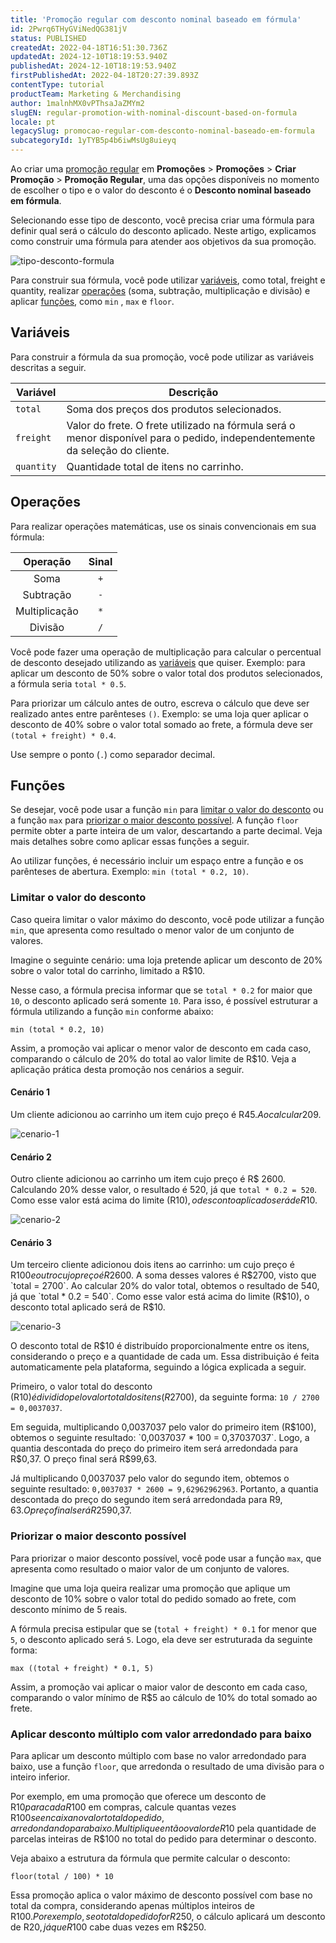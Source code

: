 ```yaml
---
title: 'Promoção regular com desconto nominal baseado em fórmula'
id: 2Pwrq6THyGViNedQG381jV
status: PUBLISHED
createdAt: 2022-04-18T16:51:30.736Z
updatedAt: 2024-12-10T18:19:53.940Z
publishedAt: 2024-12-10T18:19:53.940Z
firstPublishedAt: 2022-04-18T20:27:39.893Z
contentType: tutorial
productTeam: Marketing & Merchandising
author: 1malnhMX0vPThsaJaZMYm2
slugEN: regular-promotion-with-nominal-discount-based-on-formula
locale: pt
legacySlug: promocao-regular-com-desconto-nominal-baseado-em-formula
subcategoryId: 1yTYB5p4b6iwMsUg8uieyq
---
```


Ao criar uma [promoção regular](/pt/tutorial/promocao-regular--tutorials_327) em **Promoções** > **Promoções** > **Criar Promoção** > **Promoção Regular**, uma das opções disponíveis no momento de escolher o tipo e o valor do desconto é o __Desconto nominal baseado em fórmula__.

Selecionando esse tipo de desconto, você precisa criar uma fórmula para definir qual será o cálculo do desconto aplicado. Neste artigo, explicamos como construir uma fórmula para atender aos objetivos da sua promoção.

![tipo-desconto-formula](https://raw.githubusercontent.com/vtexdocs/help-center-content/refs/heads/main/docs/pt/tutorials/Promotions%20&%20taxes/Promotions/promocao-regular-com-desconto-nominal-baseado-em-formula_1.png)

Para construir sua fórmula, você pode utilizar [variáveis](/pt/tutorial/regular-promotion-with-nominal-discount-based-on-formula--2Pwrq6THyGViNedQG381jV#variaveis), como total, freight e quantity, realizar [operações](/pt/tutorial/regular-promotion-with-nominal-discount-based-on-formula--2Pwrq6THyGViNedQG381jV#operacoes) (soma, subtração, multiplicação e divisão) e aplicar [funções](/pt/tutorial/regular-promotion-with-nominal-discount-based-on-formula--2Pwrq6THyGViNedQG381jV#funcoes), como `min` , `max` e `floor`.

## Variáveis

Para construir a fórmula da sua promoção, você pode utilizar as variáveis descritas a seguir.

| **Variável** | **Descrição** |
|---|---|
| `total` | Soma dos preços dos produtos selecionados. |
| `freight` | Valor do frete. O frete utilizado na fórmula será o menor disponível para o pedido, independentemente da seleção do cliente. |
| `quantity` | Quantidade total de itens no carrinho. |

## Operações

Para realizar operações matemáticas, use os sinais convencionais em sua fórmula:

| **Operação** | **Sinal** |
|:---:|:---:|
| Soma | `+` |
| Subtração | `-` |
| Multiplicação | `*` |
| Divisão | `/` |

Você pode fazer uma operação de multiplicação para calcular o percentual de desconto desejado utilizando as [variáveis](#variaveis) que quiser. Exemplo: para aplicar um desconto de 50% sobre o valor total dos produtos selecionados, a fórmula seria `total * 0.5`.

Para priorizar um cálculo antes de outro, escreva o cálculo que deve ser realizado antes entre parênteses `()`. Exemplo: se uma loja quer aplicar o desconto de 40% sobre o valor total somado ao frete, a fórmula deve ser `(total + freight) * 0.4`.

<div class="alert alert-info">
  <p>Use sempre o ponto (<code>.</code>) como separador decimal.</p>
</div>

## Funções

Se desejar, você pode usar a função `min` para [limitar o valor do desconto](/pt/tutorial/regular-promotion-with-nominal-discount-based-on-formula--2Pwrq6THyGViNedQG381jV#limitar-o-valor-do-desconto) ou a função `max` para [priorizar o maior desconto possível](/pt/tutorial/regular-promotion-with-nominal-discount-based-on-formula--2Pwrq6THyGViNedQG381jV#priorizar-o-maior-desconto-possivel). A função `floor` permite obter a parte inteira de um valor, descartando a parte decimal. Veja mais detalhes sobre como aplicar essas funções a seguir.

<div class="alert alert-info">
<p>Ao utilizar funções, é necessário incluir um espaço entre a função e os parênteses de abertura. Exemplo: <code>min (total * 0.2, 10)</code>.</p>
</div>

### Limitar o valor do desconto

Caso queira limitar o valor máximo do desconto, você pode utilizar a função `min`, que apresenta como resultado o menor valor de um conjunto de valores.

Imagine o seguinte cenário: uma loja pretende aplicar um desconto de 20% sobre o valor total do carrinho, limitado a R$10.

Nesse caso, a fórmula precisa informar que se `total * 0.2` for maior que `10`, o desconto aplicado será somente `10`. Para isso, é possível estruturar a fórmula utilizando a função `min` conforme abaixo:

```
min (total * 0.2, 10)
```

Assim, a promoção vai aplicar o menor valor de desconto em cada caso, comparando o cálculo de 20% do total ao valor limite de R$10. Veja a aplicação prática desta promoção nos cenários a seguir.

#### Cenário 1

Um cliente adicionou ao carrinho um item cujo preço é R$45. Ao calcular 20% do total do preço, o resultado é 9, já que `total * 0.2 = 9`. Como 9 está abaixo do valor limite de desconto, o desconto aplicado será R$9.

![cenario-1](https://raw.githubusercontent.com/vtexdocs/help-center-content/refs/heads/main/docs/pt/tutorials/Promotions%20&%20taxes/Promotions/promocao-regular-com-desconto-nominal-baseado-em-formula_2.png)

#### Cenário 2

Outro cliente adicionou ao carrinho um item cujo preço é R$ 2600. Calculando 20% desse valor, o resultado é 520, já que `total * 0.2 = 520`. Como esse valor está acima do limite (R$10), o desconto aplicado será de R$10.

![cenario-2](https://raw.githubusercontent.com/vtexdocs/help-center-content/refs/heads/main/docs/pt/tutorials/Promotions%20&%20taxes/Promotions/promocao-regular-com-desconto-nominal-baseado-em-formula_3.png)

#### Cenário 3

Um terceiro cliente adicionou dois itens ao carrinho: um cujo preço é R$100 e outro cujo preço é R$2600. A soma desses valores é R$2700, visto que `total = 2700`. Ao calcular 20% do valor total, obtemos o resultado de 540, já que `total * 0.2 = 540`. Como esse valor está acima do limite (R$10), o desconto total aplicado será de R$10.

![cenario-3](https://raw.githubusercontent.com/vtexdocs/help-center-content/refs/heads/main/docs/pt/tutorials/Promotions%20&%20taxes/Promotions/promocao-regular-com-desconto-nominal-baseado-em-formula_4.png)

O desconto total de R$10 é distribuído proporcionalmente entre os itens, considerando o preço e a quantidade de cada um. Essa distribuição é feita automaticamente pela plataforma, seguindo a lógica explicada a seguir.

Primeiro, o valor total do desconto (R$10) é dividido pelo valor total dos itens (R$2700), da seguinte forma: `10 / 2700 = 0,0037037`.

Em seguida, multiplicando 0,0037037 pelo valor do primeiro item (R$100), obtemos o seguinte resultado: `0,0037037 * 100 = 0,37037037`. Logo, a quantia descontada do preço do primeiro item será arredondada para R$0,37. O preço final será R$99,63.

Já multiplicando 0,0037037 pelo valor do segundo item, obtemos o seguinte resultado: `0,0037037 * 2600 = 9,62962962963`. Portanto, a quantia descontada do preço do segundo item será arredondada para R$9,63. O preço final será R$2590,37.

### Priorizar o maior desconto possível

Para priorizar o maior desconto possível, você pode usar a função `max`, que apresenta como resultado o maior valor de um conjunto de valores.

Imagine que uma loja queira realizar uma promoção que aplique um desconto de 10% sobre o valor total do pedido somado ao frete, com desconto mínimo de 5 reais.

A fórmula precisa estipular que se (`total + freight) * 0.1` for menor que `5`, o desconto aplicado será `5`. Logo, ela deve ser estruturada da seguinte forma:

```
max ((total + freight) * 0.1, 5)
```

Assim, a promoção vai aplicar o maior valor de desconto em cada caso, comparando o valor mínimo de R$5 ao cálculo de 10% do total somado ao frete.

### Aplicar desconto múltiplo com valor arredondado para baixo

Para aplicar um desconto múltiplo com base no valor arredondado para baixo, use a função `floor`, que arredonda o resultado de uma divisão para o inteiro inferior.

Por exemplo, em uma promoção que oferece um desconto de R$10 para cada R$100 em compras, calcule quantas vezes R$100 se encaixa no valor total do pedido, arredondando para baixo. Multiplique então o valor de R$10 pela quantidade de parcelas inteiras de R$100 no total do pedido para determinar o desconto.

Veja abaixo a estrutura da fórmula que permite calcular o desconto:

```
floor(total / 100) * 10
```

Essa promoção aplica o valor máximo de desconto possível com base no total da compra, considerando apenas múltiplos inteiros de R$100. Por exemplo, se o total do pedido for R$250, o cálculo aplicará um desconto de R$20, já que R$100 cabe duas vezes em R$250.
